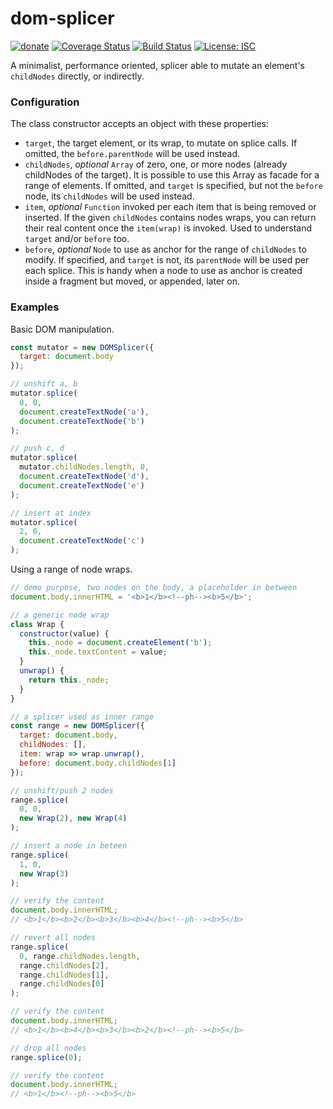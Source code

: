 # dom-splicer

[![donate](https://img.shields.io/badge/$-donate-ff69b4.svg?maxAge=2592000&style=flat)](https://github.com/WebReflection/donate) [![Coverage Status](https://coveralls.io/repos/github/WebReflection/dom-splicer/badge.svg?branch=master)](https://coveralls.io/github/WebReflection/dom-splicer?branch=master) [![Build Status](https://travis-ci.org/WebReflection/dom-splicer.svg?branch=master)](https://travis-ci.org/WebReflection/dom-splicer) [![License: ISC](https://img.shields.io/badge/License-ISC-yellow.svg)](https://opensource.org/licenses/ISC)

A minimalist, performance oriented, splicer able to mutate an element's `childNodes` directly, or indirectly.

### Configuration

The class constructor accepts an object with these properties:

  * `target`, the target element, or its wrap, to mutate on splice calls. If omitted, the `before.parentNode` will be used instead.
  * `childNodes`, _optional_ `Array` of zero, one, or more nodes (already childNodes of the target). It is possible to use this Array as facade for a range of elements. If omitted, and `target` is specified, but not the `before` node, its `childNodes` will be used instead.
  * `item`, _optional_ `Function` invoked per each item that is being removed or inserted. If the given `childNodes` contains nodes wraps, you can return their real content once the `item(wrap)` is invoked. Used to understand `target` and/or `before` too.
  * `before`, _optional_ `Node` to use as anchor for the range of `childNodes` to modify. If specified, and `target` is not, its `parentNode` will be used per each splice. This is handy when a node to use as anchor is created inside a fragment but moved, or appended, later on.

### Examples

Basic DOM manipulation.
```js
const mutator = new DOMSplicer({
  target: document.body
});

// unshift a, b
mutator.splice(
  0, 0,
  document.createTextNode('a'),
  document.createTextNode('b')
);

// push c, d
mutator.splice(
  mutator.childNodes.length, 0,
  document.createTextNode('d'),
  document.createTextNode('e')
);

// insert at index
mutator.splice(
  2, 0,
  document.createTextNode('c')
);
```

Using a range of node wraps.
```js
// demo purpose, two nodes on the body, a placeholder in between
document.body.innerHTML = '<b>1</b><!--ph--><b>5</b>';

// a generic node wrap
class Wrap {
  constructor(value) {
    this._node = document.createElement('b');
    this._node.textContent = value;
  }
  unwrap() {
    return this._node;
  }
}

// a splicer used as inner range
const range = new DOMSplicer({
  target: document.body,
  childNodes: [],
  item: wrap => wrap.unwrap(),
  before: document.body.childNodes[1]
});

// unshift/push 2 nodes
range.splice(
  0, 0,
  new Wrap(2), new Wrap(4)
);

// insert a node in beteen
range.splice(
  1, 0,
  new Wrap(3)
);

// verify the content
document.body.innerHTML;
// <b>1</b><b>2</b><b>3</b><b>4</b><!--ph--><b>5</b>

// revert all nodes
range.splice(
  0, range.childNodes.length,
  range.childNodes[2],
  range.childNodes[1],
  range.childNodes[0]
);

// verify the content
document.body.innerHTML;
// <b>1</b><b>4</b><b>3</b><b>2</b><!--ph--><b>5</b>

// drop all nodes
range.splice(0);

// verify the content
document.body.innerHTML;
// <b>1</b><!--ph--><b>5</b>
```
